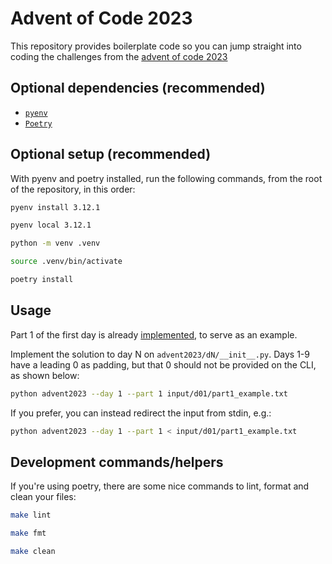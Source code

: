 
# Advent of Code 2023

This repository provides boilerplate code so you can jump straight into coding
the challenges from the [advent of code 2023](https://adventofcode.com/2023)

## Optional dependencies (recommended)

- [`pyenv`](https://github.com/pyenv/pyenv)
- [`Poetry`](https://python-poetry.org/)

## Optional setup (recommended)

With pyenv and poetry installed, run the following commands, from the root of the repository, in this order:

```bash
pyenv install 3.12.1
```
```bash
pyenv local 3.12.1
```
```bash
python -m venv .venv
```
```bash
source .venv/bin/activate
```
```bash
poetry install
```

## Usage

Part 1 of the first day is already [implemented](advent2023/d01/__init__.py), to serve as an example.

Implement the solution to day N on `advent2023/dN/__init__.py`. Days 1-9 have a leading 0 as padding, but that 0 should not be provided on the CLI, as shown below:

```bash
python advent2023 --day 1 --part 1 input/d01/part1_example.txt
```

If you prefer, you can instead redirect the input from stdin, e.g.:

```bash
python advent2023 --day 1 --part 1 < input/d01/part1_example.txt
```

## Development commands/helpers

If you're using poetry, there are some nice commands to lint, format and clean your files:

```bash
make lint
```

```bash
make fmt
```

```bash
make clean
```
